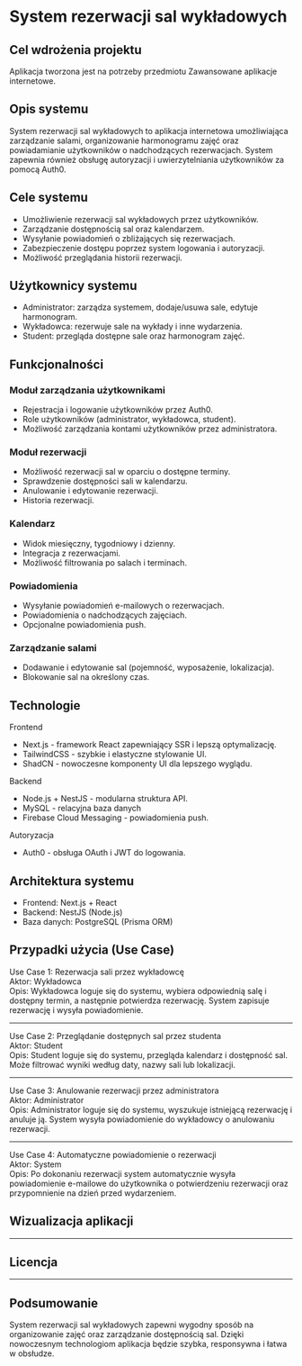 # System rezerwacji sal wykładowych

## Cel wdrożenia projektu
Aplikacja tworzona jest na potrzeby przedmiotu Zawansowane aplikacje internetowe. 
## Opis systemu
System rezerwacji sal wykładowych to aplikacja internetowa umożliwiająca zarządzanie salami, organizowanie harmonogramu zajęć oraz powiadamianie użytkowników o nadchodzących rezerwacjach. System zapewnia również obsługę autoryzacji i uwierzytelniania użytkowników za pomocą Auth0.
## Cele systemu
+ Umożliwienie rezerwacji sal wykładowych przez użytkowników.
+ Zarządzanie dostępnością sal oraz kalendarzem.
+ Wysyłanie powiadomień o zbliżających się rezerwacjach.
+ Zabezpieczenie dostępu poprzez system logowania i autoryzacji.
+ Możliwość przeglądania historii rezerwacji.
## Użytkownicy systemu
+ Administrator: zarządza systemem, dodaje/usuwa sale, edytuje harmonogram.
+ Wykładowca: rezerwuje sale na wykłady i inne wydarzenia.
+ Student: przegląda dostępne sale oraz harmonogram zajęć.
## Funkcjonalności
### Moduł zarządzania użytkownikami
+ Rejestracja i logowanie użytkowników przez Auth0.
+ Role użytkowników (administrator, wykładowca, student).
+ Możliwość zarządzania kontami użytkowników przez administratora.
### Moduł rezerwacji
+ Możliwość rezerwacji sal w oparciu o dostępne terminy.
+ Sprawdzenie dostępności sali w kalendarzu.
+ Anulowanie i edytowanie rezerwacji.
+ Historia rezerwacji.
### Kalendarz
+ Widok miesięczny, tygodniowy i dzienny.
+ Integracja z rezerwacjami.
+ Możliwość filtrowania po salach i terminach.
### Powiadomienia
+ Wysyłanie powiadomień e-mailowych o rezerwacjach.
+ Powiadomienia o nadchodzących zajęciach.
+ Opcjonalne powiadomienia push.
### Zarządzanie salami
+ Dodawanie i edytowanie sal (pojemność, wyposażenie, lokalizacja).
+ Blokowanie sal na określony czas.
## Technologie
Frontend
 + Next.js - framework React zapewniający SSR i lepszą optymalizację.
 + TailwindCSS - szybkie i elastyczne stylowanie UI.
 + ShadCN - nowoczesne komponenty UI dla lepszego wyglądu.

Backend
 + Node.js + NestJS - modularna struktura API.
 + MySQL - relacyjna baza danych
 + Firebase Cloud Messaging - powiadomienia push.

Autoryzacja
 + Auth0 - obsługa OAuth i JWT do logowania.
## Architektura systemu
+ Frontend: Next.js + React
+ Backend: NestJS (Node.js)
+ Baza danych: PostgreSQL (Prisma ORM)
## Przypadki użycia (Use Case)

Use Case 1: Rezerwacja sali przez wykładowcę<br>
Aktor: Wykładowca <br>
Opis: Wykładowca loguje się do systemu, wybiera odpowiednią salę i dostępny termin, a następnie potwierdza rezerwację. System zapisuje rezerwację i wysyła powiadomienie.

----------------------------------

Use Case 2: Przeglądanie dostępnych sal przez studenta <br>
Aktor: Student <br>
Opis: Student loguje się do systemu, przegląda kalendarz i dostępność sal. Może filtrować wyniki według daty, nazwy sali lub lokalizacji.

----------------------------------

Use Case 3: Anulowanie rezerwacji przez administratora<br>
Aktor: Administrator<br>
Opis: Administrator loguje się do systemu, wyszukuje istniejącą rezerwację i anuluje ją. System wysyła powiadomienie do wykładowcy o anulowaniu rezerwacji.

----------------------------------

Use Case 4: Automatyczne powiadomienie o rezerwacji<br>
Aktor: System<br>
Opis: Po dokonaniu rezerwacji system automatycznie wysyła powiadomienie e-mailowe do użytkownika o potwierdzeniu rezerwacji oraz przypomnienie na dzień przed wydarzeniem.
## Wizualizacja aplikacji 
----------------------------------
## Licencja
----------------------------------
## Podsumowanie
System rezerwacji sal wykładowych zapewni wygodny sposób na organizowanie zajęć oraz zarządzanie dostępnością sal. Dzięki nowoczesnym technologiom aplikacja będzie szybka, responsywna i łatwa w obsłudze.
